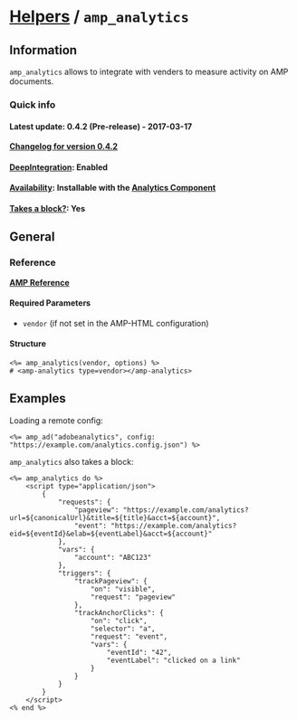 
# [Helpers](https://github.com/jonhue/amphtml/tree/master/lib/amphtml/helpers/docs#amp-html-helpers) / `amp_analytics`


## Information

`amp_analytics` allows to integrate with venders to measure activity on AMP documents.

### Quick info

#### Latest update: 0.4.2 (Pre-release) - 2017-03-17

[**Changelog for version 0.4.2**](https://github.com/jonhue/amphtml/blob/master/CHANGELOG.md#042-pre-release---2017-03-17)

#### [DeepIntegration](https://github.com/jonhue/amphtml/tree/master/lib/amphtml/helpers/docs#deepintegration-helpers): Enabled

#### [Availability](https://github.com/jonhue/amphtml/tree/master/lib/amphtml/helpers/docs#availability-of-helpers): Installable with the [Analytics Component](https://github.com/jonhue/amphtml/tree/master/lib/amphtml/components/docs/analytics.md)

#### [Takes a block?](https://github.com/jonhue/amphtml/tree/master/lib/amphtml/helpers/docs#takes-a-block): Yes

## General

### Reference

[**AMP Reference**](https://www.ampproject.org/docs/reference/components/ads/amp-analytics)

#### Required Parameters

* `vendor` (if not set in the AMP-HTML configuration)

#### Structure

    <%= amp_analytics(vendor, options) %>
    # <amp-analytics type=vendor></amp-analytics>


## Examples

Loading a remote config:

    <%= amp_ad("adobeanalytics", config: "https://example.com/analytics.config.json") %>

`amp_analytics` also takes a block:

    <%= amp_analytics do %>
        <script type="application/json">
            {
                "requests": {
                    "pageview": "https://example.com/analytics?url=${canonicalUrl}&title=${title}&acct=${account}",
                    "event": "https://example.com/analytics?eid=${eventId}&elab=${eventLabel}&acct=${account}"
                },
                "vars": {
                    "account": "ABC123"
                },
                "triggers": {
                    "trackPageview": {
                        "on": "visible",
                        "request": "pageview"
                    },
                    "trackAnchorClicks": {
                        "on": "click",
                        "selector": "a",
                        "request": "event",
                        "vars": {
                            "eventId": "42",
                            "eventLabel": "clicked on a link"
                        }
                    }
                }
            }
        </script>
    <% end %>
